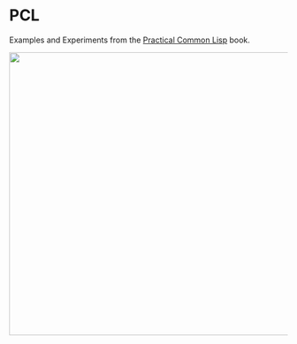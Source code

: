 # PCL
Examples and Experiments from the [Practical Common Lisp](http://www.gigamonkeys.com/book/) book.

<img src="https://user-images.githubusercontent.com/442314/107993544-49e30f80-6fa0-11eb-9ee5-537a3ff1b7ec.jpg" width="512" />
